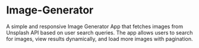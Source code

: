 # Image-Generator
A simple and responsive Image Generator App that fetches images from Unsplash API based on user search queries. The app allows users to search for images, view results dynamically, and load more images with pagination.
